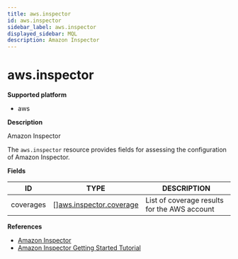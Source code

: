 ```yaml
---
title: aws.inspector
id: aws.inspector
sidebar_label: aws.inspector
displayed_sidebar: MQL
description: Amazon Inspector
---
```


# aws.inspector

**Supported platform**

- aws

**Description**

Amazon Inspector

The `aws.inspector` resource provides fields for assessing the configuration of Amazon Inspector.

**Fields**

| ID        | TYPE                                                          | DESCRIPTION                                  |
| --------- | ------------------------------------------------------------- | -------------------------------------------- |
| coverages | &#91;&#93;[aws.inspector.coverage](aws.inspector.coverage.md) | List of coverage results for the AWS account |

**References**

- [Amazon Inspector](https://docs.aws.amazon.com/inspector/)
- [Amazon Inspector Getting Started Tutorial](https://docs.aws.amazon.com/inspector/latest/user/getting_started_tutorial.html)
